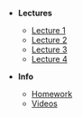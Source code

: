 - **Lectures**
  - [Lecture 1](/lecture-1/lecture.md)
  - [Lecture 2](/lecture-2/lecture.md)
  - [Lecture 3](/lecture-3/lecture.md)
  - [Lecture 4](/lecture-4/lecture.md)
  
  
- **Info**
  - [Homework](/homework/homework.md)
  - [Videos](/videos/videos.md)
